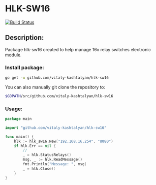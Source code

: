 # HLK-SW16
[![Build Status](https://www.travis-ci.org/vitaly-kashtalyan/hlk-sw16.svg?branch=master)](https://www.travis-ci.org/vitaly-kashtalyan/hlk-sw16)

## Description:
Package hlk-sw16 created to help manage 16x relay switches electronic module.

### Install package:
``` bash
go get -u github.com/vitaly-kashtalyan/hlk-sw16
```
You can also manually git clone the repository to:
``` bash
$GOPATH/src/github.com/vitaly-kashtalyan/hlk-sw16
```

### Usage:
``` go
package main

import "github.com/vitaly-kashtalyan/hlk-sw16"

func main() {
	hlk := hlk_sw16.New("192.168.16.254", "8080")
	if hlk.Err == nil {
	    //
		_ = hlk.StatusRelays()
		msg, _ := hlk.ReadMessage()
		fmt.Println("Message: ", msg)
		_ = hlk.Close()
	}
}
```